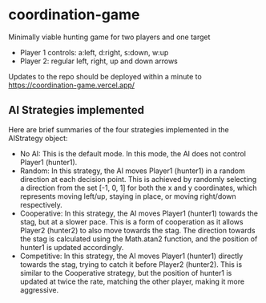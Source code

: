 # coordination-game
Minimally viable hunting game for two players and one target

- Player 1 controls: a:left, d:right, s:down, w:up
- Player 2: regular left, right, up and down arrows

Updates to the repo should be deployed within a minute to https://coordination-game.vercel.app/

## AI Strategies implemented

Here are brief summaries of the four strategies implemented in the AIStrategy object:
- No AI: This is the default mode. In this mode, the AI does not control Player1 (hunter1).
- Random: In this strategy, the AI moves Player1 (hunter1) in a random direction at each decision point. This is achieved by randomly selecting a direction from the set [-1, 0, 1] for both the x and y coordinates, which represents moving left/up, staying in place, or moving right/down respectively.
- Cooperative: In this strategy, the AI moves Player1 (hunter1) towards the stag, but at a slower pace. This is a form of cooperation as it allows Player2 (hunter2) to also move towards the stag. The direction towards the stag is calculated using the Math.atan2 function, and the position of hunter1 is updated accordingly.
- Competitive: In this strategy, the AI moves Player1 (hunter1) directly towards the stag, trying to catch it before Player2 (hunter2). This is similar to the Cooperative strategy, but the position of hunter1 is updated at twice the rate, matching the other player, making it more aggressive.